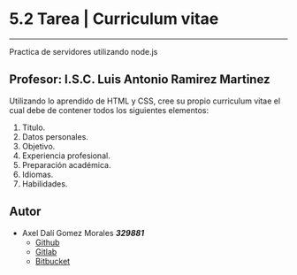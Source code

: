# 5.2 Tarea | Curriculum vitae
***
Practica de servidores utilizando node.js

## Profesor: I.S.C. Luis Antonio Ramirez Martinez

Utilizando lo aprendido de HTML y CSS, cree su propio curriculum vitae el cual debe de contener todos los siguientes elementos:

1. Titulo.
2. Datos personales.
3. Objetivo.
4. Experiencia profesional.
5. Preparación académica.
6. Idiomas.
7. Habilidades.

## Autor

- Axel Dalí Gomez Morales       ***329881***
    - [Github](https://github.com/AxlDali)
    - [Gitlab](https://gitlab.com/axel_dali)
    - [Bitbucket](https://bitbucket.org/AxelDali/)